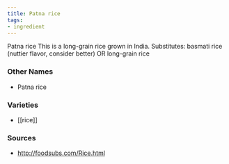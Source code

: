 ```yaml
---
title: Patna rice
tags:
- ingredient
---
```

Patna rice This is a long-grain rice grown in India. Substitutes: basmati rice (nuttier flavor, consider better) OR long-grain rice

### Other Names

* Patna rice

### Varieties

* [[rice]]

### Sources
* http://foodsubs.com/Rice.html
